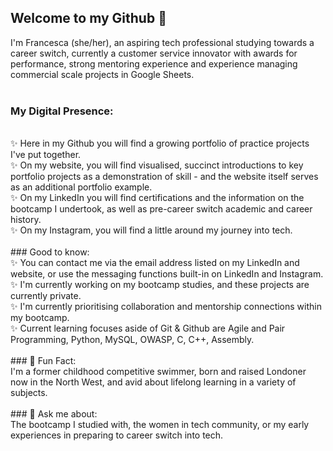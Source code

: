 ## Welcome to my Github 👋
I'm Francesca (she/her), an aspiring tech professional studying towards a career switch, currently a customer service innovator with awards for performance, strong mentoring experience and experience managing commercial scale projects in Google Sheets. <br />
<br />
### My Digital Presence:
<br />
✨ Here in my Github you will find a growing portfolio of practice projects I've put together. <br />
✨ On my website, you will find visualised, succinct introductions to key portfolio projects as a demonstration of skill - and the website itself serves as an additional portfolio example. <br />
✨ On my LinkedIn you will find certifications and the information on the bootcamp I undertook, as well as pre-career switch academic and career history. <br />
✨ On my Instagram, you will find a little around my journey into tech. <br />
<br />
### Good to know:
<br />
✨ You can contact me via the email address listed on my LinkedIn and website, or use the messaging functions built-in on LinkedIn and Instagram. <br />
✨ I'm currently working on my bootcamp studies, and these projects are currently private. <br />
✨ I'm currently prioritising collaboration and mentorship connections within my bootcamp. <br />
✨ Current learning focuses aside of Git & Github are Agile and Pair Programming, Python, MySQL, OWASP, C, C++, Assembly. <br />
<br />
### 🌱 Fun Fact:
<br />
I'm a former childhood competitive swimmer, born and raised Londoner now in the North West, and avid about lifelong learning in a variety of subjects. <br />
<br />
### 💬 Ask me about:
<br />
The bootcamp I studied with, the women in tech community, or my early experiences in preparing to career switch into tech. <br />
<br />
<!--
**francescatynan/francescatynan** is a ✨ _special_ ✨ repository because its `README.md` (this file) appears on your GitHub profile.

